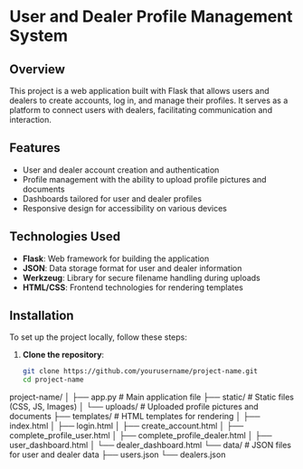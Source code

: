 # User and Dealer Profile Management System

## Overview
This project is a web application built with Flask that allows users and dealers to create accounts, log in, and manage their profiles. It serves as a platform to connect users with dealers, facilitating communication and interaction.

## Features
- User and dealer account creation and authentication
- Profile management with the ability to upload profile pictures and documents
- Dashboards tailored for user and dealer profiles
- Responsive design for accessibility on various devices

## Technologies Used
- **Flask**: Web framework for building the application
- **JSON**: Data storage format for user and dealer information
- **Werkzeug**: Library for secure filename handling during uploads
- **HTML/CSS**: Frontend technologies for rendering templates

## Installation
To set up the project locally, follow these steps:

1. **Clone the repository**:
   ```bash
   git clone https://github.com/yourusername/project-name.git
   cd project-name


project-name/
│
├── app.py                    # Main application file
├── static/                   # Static files (CSS, JS, Images)
│   └── uploads/              # Uploaded profile pictures and documents
├── templates/                # HTML templates for rendering
│   ├── index.html
│   ├── login.html
│   ├── create_account.html
│   ├── complete_profile_user.html
│   ├── complete_profile_dealer.html
│   ├── user_dashboard.html
│   └── dealer_dashboard.html
└── data/                     # JSON files for user and dealer data
    ├── users.json
    └── dealers.json
